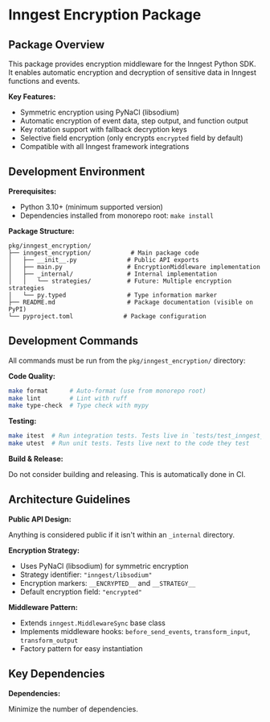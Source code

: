 # Inngest Encryption Package

## Package Overview

This package provides encryption middleware for the Inngest Python SDK. It enables automatic encryption and decryption of sensitive data in Inngest functions and events.

**Key Features:**

- Symmetric encryption using PyNaCl (libsodium)
- Automatic encryption of event data, step output, and function output
- Key rotation support with fallback decryption keys
- Selective field encryption (only encrypts `encrypted` field by default)
- Compatible with all Inngest framework integrations

## Development Environment

**Prerequisites:**

- Python 3.10+ (minimum supported version)
- Dependencies installed from monorepo root: `make install`

**Package Structure:**

```
pkg/inngest_encryption/
├── inngest_encryption/           # Main package code
│   ├── __init__.py              # Public API exports
│   ├── main.py                  # EncryptionMiddleware implementation
│   ├── _internal/               # Internal implementation
│   │   └── strategies/          # Future: Multiple encryption strategies
│   └── py.typed                 # Type information marker
├── README.md                    # Package documentation (visible on PyPI)
└── pyproject.toml              # Package configuration
```

## Development Commands

All commands must be run from the `pkg/inngest_encryption/` directory:

**Code Quality:**

```bash
make format      # Auto-format (use from monorepo root)
make lint        # Lint with ruff
make type-check  # Type check with mypy
```

**Testing:**

```bash
make itest  # Run integration tests. Tests live in `tests/test_inngest_encryption` (relative to the monorepo root)
make utest  # Run unit tests. Tests live next to the code they test
```

**Build & Release:**

Do not consider building and releasing. This is automatically done in CI.

## Architecture Guidelines

**Public API Design:**

Anything is considered public if it isn't within an `_internal` directory.

**Encryption Strategy:**

- Uses PyNaCl (libsodium) for symmetric encryption
- Strategy identifier: `"inngest/libsodium"`
- Encryption markers: `__ENCRYPTED__` and `__STRATEGY__`
- Default encryption field: `"encrypted"`

**Middleware Pattern:**

- Extends `inngest.MiddlewareSync` base class
- Implements middleware hooks: `before_send_events`, `transform_input`, `transform_output`
- Factory pattern for easy instantiation

## Key Dependencies

**Dependencies:**

Minimize the number of dependencies.
